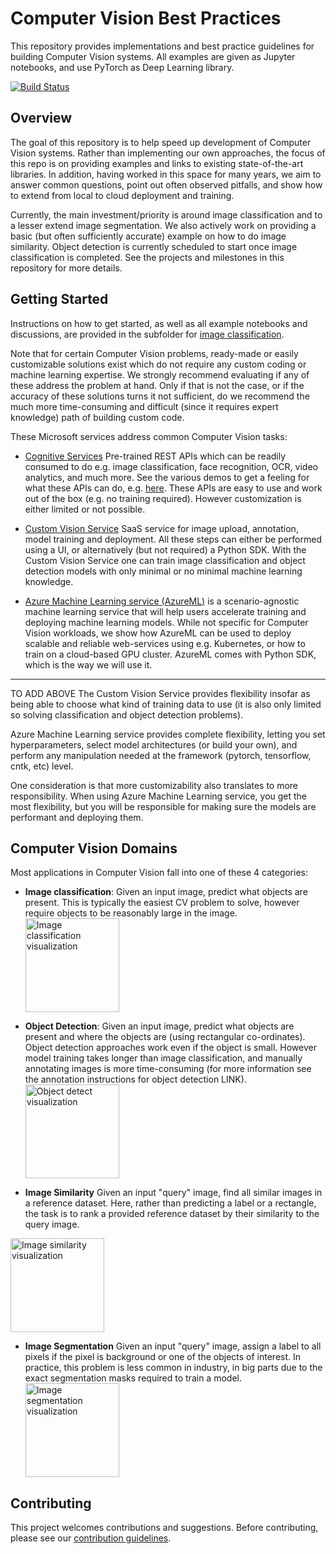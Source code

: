 # Computer Vision Best Practices

This repository provides implementations and best practice guidelines for building Computer Vision systems. All examples are given as Jupyter notebooks, and use PyTorch as Deep Learning library.

[![Build Status](https://dev.azure.com/best-practices/computervision/_apis/build/status/Build-UnitTest?branchName=staging)](https://dev.azure.com/best-practices/computervision/_build/latest?definitionId=2&branchName=staging)

## Overview

The goal of this repository is to help speed up development of Computer Vision systems. Rather than implementing our own approaches, the focus of this repo is on providing examples and links to existing state-of-the-art libraries. In addition, having worked in this space for many years, we aim to answer common questions, point out often observed pitfalls, and show how to extend from local to cloud deployment and training.

Currently, the main investment/priority is around image classification and to a lesser extend image segmentation. We also actively work on providing a basic (but often sufficiently accurate) example on how to do image similarity. Object detection is currently scheduled to start once image classification is completed. See the projects and milestones in this repository for more details.


## Getting Started

Instructions on how to get started, as well as all example notebooks and discussions, are provided in the subfolder for [image classification](image_classification/README.md).

Note that for certain Computer Vision problems, ready-made or easily customizable solutions exist which do not require any custom coding or machine learning expertise. We strongly recommend evaluating if any of these address the problem at hand. Only if that is not the case, or if the accuracy of these solutions turns it not sufficient, do we recommend the much more time-consuming and difficult (since it requires expert knowledge) path of building custom code.

These Microsoft  services address common Computer Vision tasks:

- [Cognitive Services](https://azure.microsoft.com/en-us/services/cognitive-services/directory/vision/)
Pre-trained REST APIs which can be readily consumed to do e.g. image classification, face recognition, OCR, video analytics, and much more. See the various demos to get a feeling for what these APIs can do, e.g. [here](https://azure.microsoft.com/en-us/services/cognitive-services/computer-vision/). These APIs are easy to use and work out of the box (e.g. no training required). However customization is either limited or not possible.


- [Custom Vision Service](https://azure.microsoft.com/en-us/services/cognitive-services/custom-vision-service/)
SaaS service for image upload, annotation, model training and deployment. All these steps can either be performed using a UI, or alternatively (but not required) a Python SDK. With the Custom Vision Service one can train image classification and object detection models with only minimal or no minimal machine learning knowledge.

- [Azure Machine Learning service (AzureML)](https://azure.microsoft.com/en-us/services/machine-learning-service/)
is a scenario-agnostic machine learning service that will help users accelerate training and deploying machine learning models. While not specific for Computer Vision workloads, we show how AzureML can be used to deploy scalable and reliable web-services using e.g. Kubernetes, or how to train on a cloud-based GPU cluster. AzureML comes with Python SDK, which is the way we will use it.

---
TO ADD ABOVE
The Custom Vision Service provides flexibility insofar as being able to
choose what kind of training data to use (it is also only limited so solving classification and object detection problems).

Azure Machine Learning service provides complete flexibility, letting you set hyperparameters, select model architectures
(or build your own), and perform any manipulation needed at the framework (pytorch, tensorflow, cntk, etc) level.

One consideration is that more customizability also translates to more responsibility.
When using Azure Machine Learning service, you get the most flexibility, but you will be responsible for making sure
the models are performant and deploying them.


## Computer Vision Domains

Most applications in Computer Vision fall into one of these 4 categories:

- **Image classification**: Given an input image, predict what objects are present. This is typically the easiest CV problem to solve, however require objects to be reasonably large in the image. <img align="center" src="https://cvbp.blob.core.windows.net/public/images/document_images/intro_ic_vis.jpg" height="150" alt="Image classification visualization"/>  

- **Object Detection**: Given an input image, predict what objects are present and where the objects are (using rectangular co-ordinates). Object detection approaches work even if the object is small. However model training takes longer than image classification, and manually annotating images is more time-consuming (for more information see the annotation instructions for object detection LINK).
  <img align="center" src="https://cvbp.blob.core.windows.net/public/images/document_images/intro_od_vis.jpg" height="150" alt="Object detect visualization"/>

- **Image Similarity** Given an input "query" image, find all similar images in a reference dataset. Here, rather than predicting a label or a rectangle, the task is to rank a provided reference dataset by their similarity to the query image.
 <img align="center" src="https://cvbp.blob.core.windows.net/public/images/document_images/intro_is_vis.jpg" height="150" alt="Image similarity visualization"/>

- **Image Segmentation** Given an input "query" image, assign a label to all pixels if the pixel is background or one of the objects of interest. In practice, this problem is less common in industry, in big parts due to the exact segmentation masks required to train a model.
     <img align="center" src="https://cvbp.blob.core.windows.net/public/images/document_images/intro_iseg_vis.jpg" height="150" alt="Image segmentation visualization"/>


## Contributing
This project welcomes contributions and suggestions. Before contributing, please see our [contribution guidelines](CONTRIBUTING.md).
